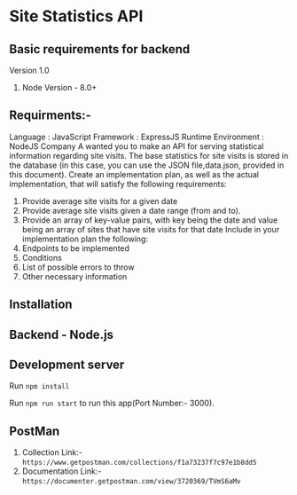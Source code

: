 # Site Statistics API

## Basic requirements for backend

Version 1.0
1. Node Version - 8.0+

## Requirments:-
Language : JavaScript Framework : ExpressJS Runtime Environment : NodeJS
Company A wanted you to make an API for serving statistical information regarding site visits. The base statistics for site visits is stored in the database (in this case, you can use the JSON file, ​data.json,​ provided in this document). Create an implementation plan, as well as the actual implementation, that will satisfy the following requirements:
1. Provide average site visits for a given date
2. Provide average site visits given a date range (from and to).
3. Provide an array of key-value pairs, with key being the date and value being an array of
sites that have site visits for that date
Include in your implementation plan the following:
1. Endpoints to be implemented
2. Conditions
3. List of possible errors to throw
4. Other necessary information

## Installation

## Backend - Node.js
## Development server

Run `npm install`

Run `npm run start` to run this app(Port Number:- 3000).

## PostMan

1. Collection Link:- `https://www.getpostman.com/collections/f1a73237f7c97e1b8dd5`
2. Documentation Link:-  `https://documenter.getpostman.com/view/3720369/TVmS6aMv`

